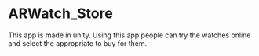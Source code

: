 # ARWatch_Store
This app is made in unity. Using this app people can try the watches online and select the appropriate to buy for them.
